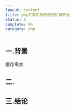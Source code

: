 ```yaml
---
layout: content
title: php共享内存的使用扩展开发
status: 2
complete: 0% 
category: php
---
```


## 一.背景
缓存需求


## 二.


## 三.结论